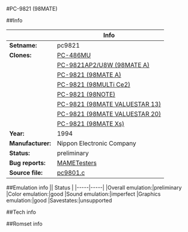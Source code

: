#PC-9821 (98MATE)

##Info

||Info|
|-----|-----|
|**Setname:**|pc9821
|**Clones:**|[PC-486MU](pc486mu.md)
||[PC-9821AP2/U8W (98MATE A)](pc9821ap2.md)
||[PC-9821 (98MATE A)](pc9821as.md)
||[PC-9821 (98MULTi Ce2)](pc9821ce2.md)
||[PC-9821 (98NOTE)](pc9821ne.md)
||[PC-9821 (98MATE VALUESTAR 13)](pc9821v13.md)
||[PC-9821 (98MATE VALUESTAR 20)](pc9821v20.md)
||[PC-9821 (98MATE Xs)](pc9821xs.md)
|**Year:**|1994
|**Manufacturer:**|Nippon Electronic Company
|**Status:**|preliminary
|**Bug reports:**|[MAMETesters](http://mametesters.org/view_all_set.php?type=1&temporary=y&search=pc9801.c)
|**Source file:**|[pc9801.c](https://github.com/mamedev/mame/blob/master/src/mess/drivers/pc9801.c)

##Emulation info
|| Status |
|-----|-----|
|Overall emulation:|preliminary
|Color emulation:|good
|Sound emulation:|imperfect
|Graphics emulation:|good
|Savestates:|unsupported

##Tech info

##Romset info

<!--- START OF EDITED COMMENT DO NOT TOUCH TEXT ABOVE-->
